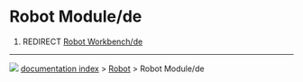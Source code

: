 # Robot Module/de
1.  REDIRECT [Robot Workbench/de](Robot_Workbench/de.md)



---
![](images/Button_right.svg) [documentation index](../README.md) > [Robot](Robot_Workbench.md) > Robot Module/de
